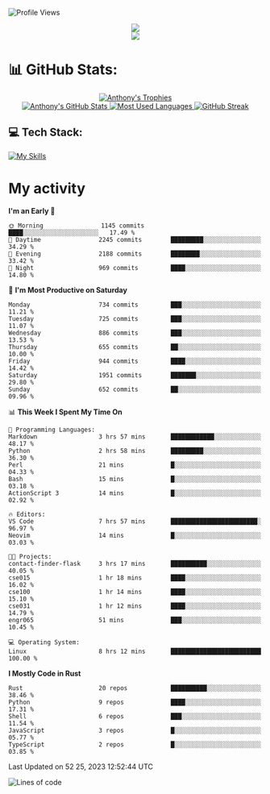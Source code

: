 
![Profile Views](https://komarev.com/ghpvc/?username=anthonymichaeltdm&label=Profile%20views&color=0e75b6&style=flat)

<!--profile banner-->
<div align="center">
  <img src="https://svg-banners.vercel.app/api?type=typeWriter&text1=Anthony%20Rubick&width=800&height=150" />
</div>

<!--profile views-->
<div align="center">
  <a href="https://u8views.com/github/AnthonyMichaelTDM">
    <img src="https://u8views.com/api/v1/github/profiles/68485672/views/day-week-month-total-count.svg">
  </a>
</div>

# 📊 GitHub Stats:

<!--trophies https://github.com/ryo-ma/github-profile-trophy -->
<div align="center"> 
  <a href="https://github.com/ryo-ma/github-profile-trophy">
    <picture>
      <source
        srcset="https://github-profile-trophy.vercel.app/?username=anthonymichaeltdm&theme=gitdimmed&no-frame=true&no-bg=true&column=-1"
        media="(prefers-color-scheme: dark)"
      />
      <source
        srcset="https://github-profile-trophy.vercel.app/?username=anthonymichaeltdm&theme=_____&no-frame=true&no-bg=true&column=-1"
        media="(prefers-color-scheme: light), (prefers-color-scheme: no-preference)"
      />
      <img src="https://github-profile-trophy.vercel.app/?username=anthonymichaeltdm&theme=gitdimmed&no-frame=true&no-bg=true&column=-1" alt="Anthony's Trophies" />
    </picture>
  </a>
</div>

<div align="center">
  <a href="https://github.com/anuraghazra/github-readme-stats">
    <picture>
      <source
        srcset="https://github-readme-stats.vercel.app/api?username=anthonymichaeltdm&show_icons=true&locale=en&theme=github_dark_dimmed&count_private=true&hide_border=true&include_all_commits=true"
        media="(prefers-color-scheme: dark)"
      />
      <source
        srcset="https://github-readme-stats.vercel.app/api?username=anthonymichaeltdm&show_icons=true&locale=en&theme=___&count_private=true&hide_border=true&include_all_commits=true"
        media="(prefers-color-scheme: light), (prefers-color-scheme: no-preference)"
      />
      <img src="https://github-readme-stats.vercel.app/api?username=anthonymichaeltdm&show_icons=true&locale=en&theme=github_dark_dimmed&count_private=true&hide_border=true&include_all_commits=true" alt="Anthony's GitHub Stats" />
    </picture>
  </a>
  
  <!--most used languages-->
  <a href="https://github.com/anuraghazra/github-readme-stats">
    <picture>
      <source
        srcset="https://github-readme-stats.vercel.app/api/top-langs?username=anthonymichaeltdm&show_icons=true&locale=en&layout=compact&theme=github_dark_dimmed&langs_count=8&count_private=true&size_weight=0.5&count_weight=0.5&hide_border=true"
        media="(prefers-color-scheme: dark)"
      />
      <source
        srcset="https://github-readme-stats.vercel.app/api/top-langs?username=anthonymichaeltdm&show_icons=true&locale=en&layout=compact&theme=____&langs_count=8&count_private=true&size_weight=0.5&count_weight=0.5&hide_border=true"
        media="(prefers-color-scheme: light), (prefers-color-scheme: no-preference)"
      />
      <img src="https://github-readme-stats.vercel.app/api/top-langs?username=anthonymichaeltdm&show_icons=true&locale=en&layout=compact&theme=github_dark_dimmed&langs_count=8&count_private=true&size_weight=0.5&count_weight=0.5&hide_border=true" alt="Most Used Languages" />
    </picture>
  </a>
  
  <!--streak https://git.io/streak-stats -->
  <a href="https://git.io/streak-stats">
    <picture>
      <source
        srcset="https://streak-stats.demolab.com?user=AnthonyMichaelTDM&theme=one-dark-pro&hide_border=true"
        media="(prefers-color-scheme: dark)"
      />
      <source
        srcset="https://streak-stats.demolab.com?user=AnthonyMichaelTDM&theme=_____&hide_border=true"
        media="(prefers-color-scheme: light), (prefers-color-scheme: no-preference)"
      />
      <img src="https://streak-stats.demolab.com?user=AnthonyMichaelTDM&theme=one-dark-pro&hide_border=true" alt="GitHub Streak" />
    </picture>
  </a>
</div>

<!--favorite languages and tools, and most used langs-->
## 💻 Tech Stack:

[![My Skills](https://skillicons.dev/icons?i=rust,actix,aws,github,githubactions,git,linux,bash,cpp,docker,java,latex,md,neovim,postgres,py,regex,vscode&theme=dark&perline=6)](https://skillicons.dev#gh-dark-mode-only)

# My activity

<!--START_SECTION:activity-->

<!--END_SECTION:activity-->

<!-- weekly activity https://github.com/AnthonyMichaelTDM/waka-readme-stats -->
<!--START_SECTION:waka-->
**I'm an Early 🐤** 

```text
🌞 Morning                1145 commits        ████░░░░░░░░░░░░░░░░░░░░░   17.49 % 
🌆 Daytime                2245 commits        █████████░░░░░░░░░░░░░░░░   34.29 % 
🌃 Evening                2188 commits        ████████░░░░░░░░░░░░░░░░░   33.42 % 
🌙 Night                  969 commits         ████░░░░░░░░░░░░░░░░░░░░░   14.80 % 
```
📅 **I'm Most Productive on Saturday** 

```text
Monday                   734 commits         ███░░░░░░░░░░░░░░░░░░░░░░   11.21 % 
Tuesday                  725 commits         ███░░░░░░░░░░░░░░░░░░░░░░   11.07 % 
Wednesday                886 commits         ███░░░░░░░░░░░░░░░░░░░░░░   13.53 % 
Thursday                 655 commits         ██░░░░░░░░░░░░░░░░░░░░░░░   10.00 % 
Friday                   944 commits         ████░░░░░░░░░░░░░░░░░░░░░   14.42 % 
Saturday                 1951 commits        ███████░░░░░░░░░░░░░░░░░░   29.80 % 
Sunday                   652 commits         ██░░░░░░░░░░░░░░░░░░░░░░░   09.96 % 
```


📊 **This Week I Spent My Time On** 

```text
💬 Programming Languages: 
Markdown                 3 hrs 57 mins       ████████████░░░░░░░░░░░░░   48.17 % 
Python                   2 hrs 58 mins       █████████░░░░░░░░░░░░░░░░   36.30 % 
Perl                     21 mins             █░░░░░░░░░░░░░░░░░░░░░░░░   04.33 % 
Bash                     15 mins             █░░░░░░░░░░░░░░░░░░░░░░░░   03.18 % 
ActionScript 3           14 mins             █░░░░░░░░░░░░░░░░░░░░░░░░   02.92 % 

🔥 Editors: 
VS Code                  7 hrs 57 mins       ████████████████████████░   96.97 % 
Neovim                   14 mins             █░░░░░░░░░░░░░░░░░░░░░░░░   03.03 % 

🐱‍💻 Projects: 
contact-finder-flask     3 hrs 17 mins       ██████████░░░░░░░░░░░░░░░   40.05 % 
cse015                   1 hr 18 mins        ████░░░░░░░░░░░░░░░░░░░░░   16.02 % 
cse100                   1 hr 14 mins        ████░░░░░░░░░░░░░░░░░░░░░   15.10 % 
cse031                   1 hr 12 mins        ████░░░░░░░░░░░░░░░░░░░░░   14.79 % 
engr065                  51 mins             ███░░░░░░░░░░░░░░░░░░░░░░   10.45 % 

💻 Operating System: 
Linux                    8 hrs 12 mins       █████████████████████████   100.00 % 
```

**I Mostly Code in Rust** 

```text
Rust                     20 repos            ██████████░░░░░░░░░░░░░░░   38.46 % 
Python                   9 repos             ████░░░░░░░░░░░░░░░░░░░░░   17.31 % 
Shell                    6 repos             ███░░░░░░░░░░░░░░░░░░░░░░   11.54 % 
JavaScript               3 repos             █░░░░░░░░░░░░░░░░░░░░░░░░   05.77 % 
TypeScript               2 repos             █░░░░░░░░░░░░░░░░░░░░░░░░   03.85 % 
```




 Last Updated on 52 25, 2023 12:52:44 UTC
<!--END_SECTION:waka-->

<!--START_SECTION:loc-->
![Lines of code](https://img.shields.io/badge/From%20Hello%20World%20I%27ve%20Written-14.2%20million%20lines%20of%20code-blue)


<!--END_SECTION:loc-->

